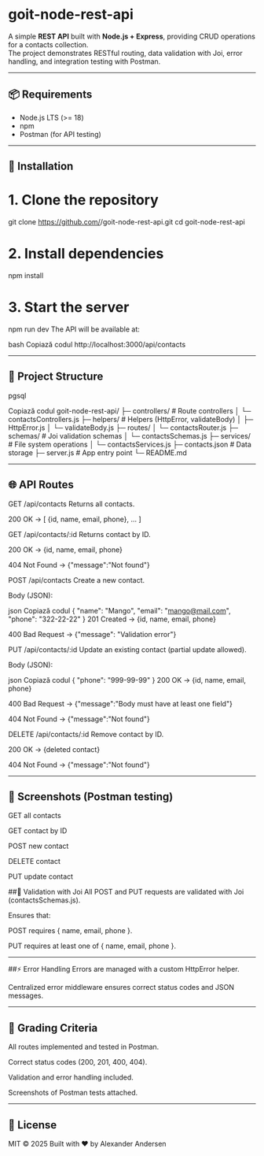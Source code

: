 # goit-node-rest-api

A simple **REST API** built with **Node.js + Express**, providing CRUD operations for a contacts collection.  
The project demonstrates RESTful routing, data validation with Joi, error handling, and integration testing with Postman.  

---

## 📦 Requirements
- Node.js LTS (>= 18)
- npm
- Postman (for API testing)

---

## 🚀 Installation


# 1. Clone the repository
git clone https://github.com/<your-username>/goit-node-rest-api.git
cd goit-node-rest-api

# 2. Install dependencies
npm install

# 3. Start the server
npm run dev
The API will be available at:

bash
Copiază codul
http://localhost:3000/api/contacts


---


## 📂 Project Structure


pgsql

Copiază codul
goit-node-rest-api/
├─ controllers/          # Route controllers
│  └─ contactsControllers.js
├─ helpers/              # Helpers (HttpError, validateBody)
│  ├─ HttpError.js
│  └─ validateBody.js
├─ routes/
│  └─ contactsRouter.js
├─ schemas/              # Joi validation schemas
│  └─ contactsSchemas.js
├─ services/             # File system operations
│  └─ contactsServices.js
├─ contacts.json         # Data storage
├─ server.js             # App entry point
└─ README.md


---


## 🌐 API Routes
GET /api/contacts
Returns all contacts.

200 OK → [ {id, name, email, phone}, ... ]

GET /api/contacts/:id
Returns contact by ID.

200 OK → {id, name, email, phone}

404 Not Found → {"message":"Not found"}

POST /api/contacts
Create a new contact.

Body (JSON):

json
Copiază codul
{
  "name": "Mango",
  "email": "mango@mail.com",
  "phone": "322-22-22"
}
201 Created → {id, name, email, phone}

400 Bad Request → {"message": "Validation error"}

PUT /api/contacts/:id
Update an existing contact (partial update allowed).

Body (JSON):

json
Copiază codul
{
  "phone": "999-99-99"
}
200 OK → {id, name, email, phone}

400 Bad Request → {"message":"Body must have at least one field"}

404 Not Found → {"message":"Not found"}

DELETE /api/contacts/:id
Remove contact by ID.

200 OK → {deleted contact}

404 Not Found → {"message":"Not found"}



---


## 📸 Screenshots (Postman testing)
GET all contacts

GET contact by ID

POST new contact

DELETE contact

PUT update contact




##📡 Validation with Joi
All POST and PUT requests are validated with Joi (contactsSchemas.js).

Ensures that:

POST requires { name, email, phone }.

PUT requires at least one of { name, email, phone }.


---


##⚡ Error Handling
Errors are managed with a custom HttpError helper.

Centralized error middleware ensures correct status codes and JSON messages.


---


## 📖 Grading Criteria
All routes implemented and tested in Postman.

Correct status codes (200, 201, 400, 404).

Validation and error handling included.

Screenshots of Postman tests attached.




---


## 📝 License
MIT © 2025
Built with ❤️ by Alexander Andersen

